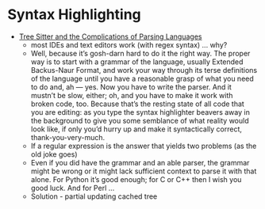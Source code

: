 Syntax Highlighting
===================

* [Tree Sitter and the Complications of Parsing Languages](https://www.masteringemacs.org/article/tree-sitter-complications-of-parsing-languages)
    * most IDEs and text editors work (with regex syntax) ... why?
    * Well, because it’s gosh-darn hard to do it the right way. The proper way is to start with a grammar of the language, usually Extended Backus-Naur Format, and work your way through its terse definitions of the language until you have a reasonable grasp of what you need to do and, ah — yes. Now you have to write the parser. And it mustn’t be slow, either; oh, and you have to make it work with broken code, too. Because that’s the resting state of all code that you are editing: as you type the syntax highlighter beavers away in the background to give you some semblance of what reality would look like, if only you’d hurry up and make it syntactically correct, thank-you-very-much.
    * If a regular expression is the answer that yields two problems (as the old joke goes)
    * Even if you did have the grammar and an able parser, the grammar might be wrong or it might lack sufficient context to parse it with that alone. For Python it’s good enough; for C or C++ then I wish you good luck. And for Perl ...
    * Solution - partial updating cached tree